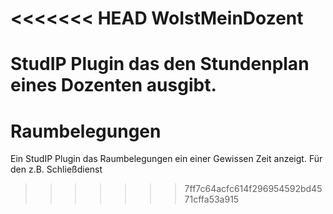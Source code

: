 <<<<<<< HEAD
WoIstMeinDozent
===============

StudIP Plugin das den Stundenplan eines Dozenten ausgibt.
=======
Raumbelegungen
==============

Ein StudIP Plugin das Raumbelegungen ein einer Gewissen Zeit anzeigt. Für den z.B. Schließdienst
>>>>>>> 7ff7c64acfc614f296954592bd4571cffa53a915
